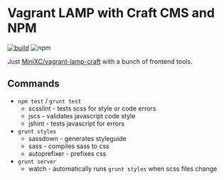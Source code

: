Vagrant LAMP with Craft CMS and NPM
=================================== 

[![build](https://api.travis-ci.org/MEH-Design/dialogus-with-craftcms.svg)](https://travis-ci.org/MiniXC/dialogus-with-craftcms)
![npm](https://img.shields.io/badge/npm-v2.2.0-blue.svg?style=flat)

Just [MiniXC/vagrant-lamp-craft](https://github.com/MiniXC/vagrant-lamp-craft) with a bunch of frontend tools.

Commands
--------
* `npm test` / `grunt test`
  * scsslint - tests scss for style or code errors
  * jscs - validates javascript code style
  * jshint - tests javascript for errors
* `grunt styles`
  * sassdown - generates styleguide
  * sass - compiles sass to css
  * autoprefixer - prefixes css
* `grunt server`
  * watch - automatically runs `grunt styles` when scss files change
